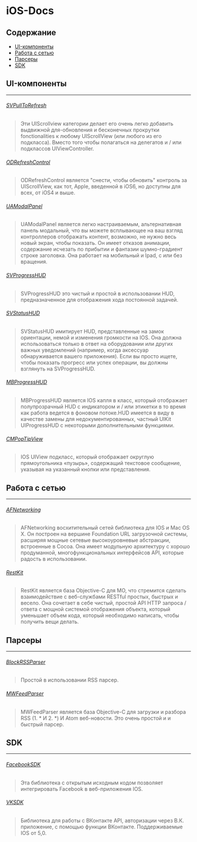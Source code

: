 # iOS-Docs

## Содержание
* [UI-компоненты](#UI-компоненты)
* [Работа с сетью](#Работа-с-сетью)
* [Парсеры](#Парсеры)
* [SDK](#sdk)

## UI-компоненты
---
###### [SVPullToRefresh](https://github.com/samvermette/SVPullToRefresh)

> Эти UIScrollview категории делает его очень легко добавить выдвижной для-обновления и бесконечных прокрутки fonctionalities к любому UIScrollView (или любого из его подкласса). Вместо того чтобы полагаться на делегатов и / или подклассов UIViewController.

###### [ODRefreshControl](https://github.com/Sephiroth87/ODRefreshControl)

> ODRefreshControl является "снести, чтобы обновить" контроль за UIScrollView, как тот, Apple, введенной в iOS6, но доступны для всех, от iOS4 и выше.

###### [UAModalPanel](https://github.com/UrbanApps/UAModalPanel)

> UAModalPanel является легко настраиваемым, альтернативная панель модальный, что вы можете всплывающее на ваш взгляд контроллеров отображать контент, возможно, не нужно весь новый экран, чтобы показать. Он имеет отказов анимации, содержание исчезать по прибытии и фантазии шумно-градиент строке заголовка. Она работает на мобильный и Ipad, с или без вращения.

###### [SVProgressHUD](https://github.com/samvermette/SVProgressHUD)

> SVProgressHUD это чистый и простой в использовании HUD, предназначенное для отображения хода постоянной задачей.

###### [SVStatusHUD](https://github.com/samvermette/SVStatusHUD)

> SVStatusHUD имитирует HUD, представленные на замок ориентации, немой и изменения громкости на IOS. Она должна использоваться только в ответ на оборудовании или других важных уведомлений (например, когда аксессуар обнаруживается вашего приложения). Если вы просто ищете, чтобы показать прогресс или успех операции, вы должны взглянуть на SVProgressHUD.

###### [MBProgressHUD](https://github.com/jdg/MBProgressHUD)

> MBProgressHUD является IOS капля в класс, который отображает полупрозрачный HUD с индикатором и / или этикетки в то время как работа ведется в фоновом потоке.HUD имеется в виду в качестве замены для недокументированных, частный UIKit UIProgressHUD с некоторыми дополнительными функциями.

###### [CMPopTipView](https://github.com/chrismiles/CMPopTipView)

> IOS UIView подкласс, который отображает округлую прямоугольника «пузырь», содержащий текстовое сообщение, указывая на указанный кнопки или представления.


## Работа с сетью
---
###### [AFNetworking](https://github.com/AFNetworking/AFNetworking)

> AFNetworking восхитительный сетей библиотека для IOS и Mac OS X. Он построен на вершине Foundation URL загрузочной системы, расширяя мощные сетевые высокоуровневые абстракции, встроенные в Cocoa. Она имеет модульную архитектуру с хорошо продуманной, многофункциональных интерфейсов API, которые радость в использовании.

###### [RestKit](https://github.com/RestKit/RestKit)

> RestKit является база Objective-C для МО, что стремится сделать взаимодействие с веб-службами RESTful простых, быстрых и весело. Она сочетает в себе чистый, простой API HTTP запроса / ответа с мощной системой отображения объекта, который уменьшает объем кода, который необходимо написать, чтобы получить вещи делать.



## Парсеры
---
###### [BlockRSSParser](https://github.com/tibo/BlockRSSParser)

> Простой в использовании RSS парсер.

###### [MWFeedParser](https://github.com/mwaterfall/MWFeedParser)

> MWFeedParser является база Objective-C для загрузки и разбора RSS (1. * И 2. *) И Atom веб-новости. Это очень простой и и быстрый парсер.



## SDK
---
###### [FacebookSDK](https://github.com/facebook/facebook-ios-sdk)

> Эта библиотека с открытым исходным кодом позволяет интегрировать Facebook в веб-приложения IOS.

###### [VKSDK](https://github.com/VKCOM/vk-ios-sdk)

> Библиотека для работы с ВКонтакте API, авторизации через В.К. приложение, с помощью функции ВКонтакте. Поддерживаемые IOS от 5,0.
